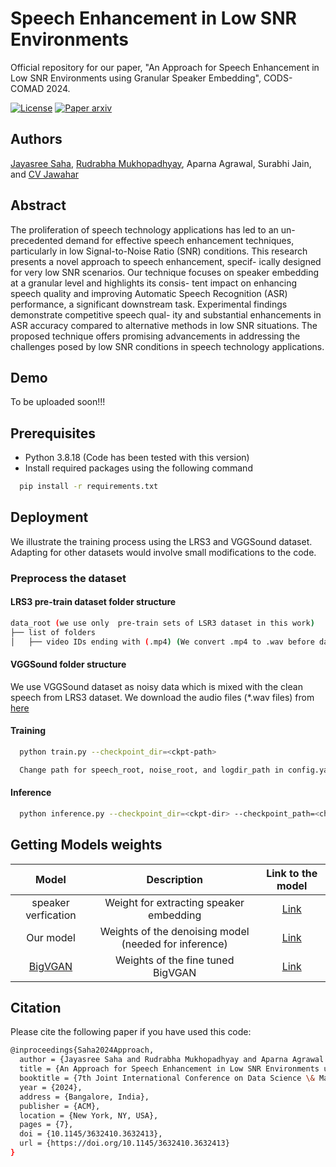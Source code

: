 
# Speech Enhancement in Low SNR Environments

Official repository for our paper, "An Approach for Speech Enhancement in Low SNR Environments using Granular Speaker Embedding", CODS-COMAD 2024.





[![License](https://img.shields.io/badge/License-CC_BY_NC_4.0-green.svg)](https://creativecommons.org/licenses/by-nc/4.0/)
[![Paper arxiv](https://img.shields.io/badge/Paper-CVIT_IIIT_Hyderabad-yellow.svg)](https://cvit.iiit.ac.in/images/ConferencePapers/2024/3632410.3632413.pdf)


## Authors

[Jayasree Saha](https://github.com/Jayasree-Saha), [Rudrabha Mukhopadhyay](https://rudrabha.github.io/), Aparna Agrawal, Surabhi Jain, and  [CV Jawahar](https://faculty.iiit.ac.in/~jawahar/) 


## Abstract
The proliferation of speech technology applications has led to an un-
precedented demand for effective speech enhancement techniques,
particularly in low Signal-to-Noise Ratio (SNR) conditions. This
research presents a novel approach to speech enhancement, specif-
ically designed for very low SNR scenarios. Our technique focuses
on speaker embedding at a granular level and highlights its consis-
tent impact on enhancing speech quality and improving Automatic
Speech Recognition (ASR) performance, a significant downstream
task. Experimental findings demonstrate competitive speech qual-
ity and substantial enhancements in ASR accuracy compared to
alternative methods in low SNR situations. The proposed technique
offers promising advancements in addressing the challenges posed
by low SNR conditions in speech technology applications.


## Demo

To be uploaded soon!!!


## Prerequisites
- Python 3.8.18  (Code has been tested with this version)
- Install required packages using the following command
```bash
  pip install -r requirements.txt
```

## Deployment
We illustrate the training process using the LRS3 and VGGSound dataset. Adapting for other datasets would involve small modifications to the code.


### Preprocess the dataset
#### LRS3 pre-train dataset folder structure
```bash
data_root (we use only  pre-train sets of LSR3 dataset in this work)
├── list of folders
│   ├── video IDs ending with (.mp4) (We convert .mp4 to .wav before data reading)

```

#### VGGSound folder structure
We use VGGSound dataset as noisy data which is mixed with the clean speech from LRS3 dataset. We download the audio files (*.wav files) from [here](https://www.robots.ox.ac.uk/~vgg/data/vggsound/)

#### Training

```bash
  python train.py --checkpoint_dir=<ckpt-path>

  Change path for speech_root, noise_root, and logdir_path in config.yaml
```

#### Inference

```bash
  python inference.py --checkpoint_dir=<ckpt-dir> --checkpoint_path=<checkpoint_file_name>
```
## Getting Models weights

| Model  | Description |  Link to the model | 
| :-------------: | :---------------: | :---------------: |
| speaker verfication | Weight for extracting speaker embedding |   [Link](https://drive.google.com/file/d/1ER2-zyMpDIpLYlCFl_skaiTTo2rQgqJw/view?usp=sharing) |
| Our model | Weights of the denoising model (needed for inference) | [Link](https://drive.google.com/file/d/1XNt8aKysxKTic1i4JZrgSvq3o0_UXrsh/view?usp=sharing)|
|[BigVGAN](https://github.com/NVIDIA/BigVGAN) | Weights of the fine tuned BigVGAN  | [Link](https://drive.google.com/drive/folders/1TNszyQfYMQzq0VM1RY2JJ3BVlWM9NTdC?usp=sharing)| 


## Citation
Please cite the following paper if you have used this code:
```bash
@inproceedings{Saha2024Approach,
  author = {Jayasree Saha and Rudrabha Mukhopadhyay and Aparna Agrawal and Surabhi Jain and C. V. Jawahar},
  title = {An Approach for Speech Enhancement in Low SNR Environments using Granular Speaker Embedding},
  booktitle = {7th Joint International Conference on Data Science \& Management of Data (11th ACM IKDD CODS and 29th COMAD) (CODS-COMAD 2024)},
  year = {2024},
  address = {Bangalore, India},
  publisher = {ACM},
  location = {New York, NY, USA},
  pages = {7},
  doi = {10.1145/3632410.3632413},
  url = {https://doi.org/10.1145/3632410.3632413}
}
```
